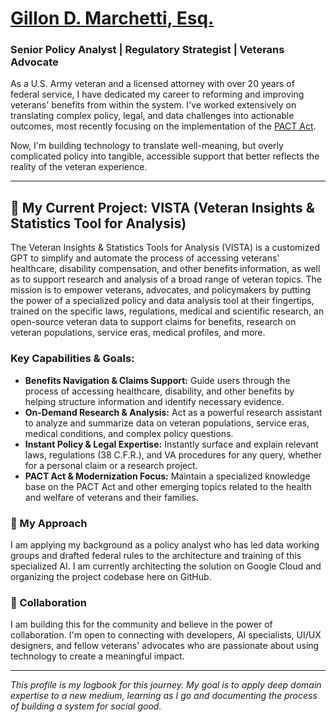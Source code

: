 # [Gillon D. Marchetti, Esq.](https://www.linkedin.com/in/gillonmarchetti)
### Senior Policy Analyst | Regulatory Strategist | Veterans Advocate

As a U.S. Army veteran and a licensed attorney with over 20 years of federal service, I have dedicated my career to reforming and improving veterans' benefits from within the system. I've worked extensively on translating complex policy, legal, and data challenges into actionable outcomes, most recently focusing on the implementation of the [PACT Act](https://www.congress.gov/bill/117th-congress/house-bill/3967).

Now, I'm building technology to translate well-meaning, but overly complicated policy into tangible, accessible support that better reflects the reality of the veteran experience.

---

## 🚀 My Current Project: VISTA (Veteran Insights & Statistics Tool for Analysis)

The Veteran Insights & Statistics Tools for Analysis (VISTA) is a customized GPT to simplify and automate the process of accessing veterans' healthcare, disability compensation, and other benefits information, as well as to support research and analysis of a broad range of veteran topics. The mission is to empower veterans, advocates, and policymakers by putting the power of a specialized policy and data analysis tool at their fingertips, trained on the specific laws, regulations, medical and scientific research, an open-source veteran data to support claims for benefits, research on veteran populations, service eras, medical profiles, and more.

### Key Capabilities & Goals:

* **Benefits Navigation & Claims Support:** Guide users through the process of accessing healthcare, disability, and other benefits by helping structure information and identify necessary evidence.
* **On-Demand Research & Analysis:** Act as a powerful research assistant to analyze and summarize data on veteran populations, service eras, medical conditions, and complex policy questions.
* **Instant Policy & Legal Expertise:** Instantly surface and explain relevant laws, regulations (38 C.F.R.), and VA procedures for any query, whether for a personal claim or a research project.
* **PACT Act & Modernization Focus:** Maintain a specialized knowledge base on the PACT Act and other emerging topics related to the health and welfare of veterans and their families.

### 🌱 My Approach

I am applying my background as a policy analyst who has led data working groups and drafted federal rules to the architecture and training of this specialized AI. I am currently architecting the solution on Google Cloud and organizing the project codebase here on GitHub.

### 🤝 Collaboration

I am building this for the community and believe in the power of collaboration. I'm open to connecting with developers, AI specialists, UI/UX designers, and fellow veterans' advocates who are passionate about using technology to create a meaningful impact.

---

*This profile is my logbook for this journey. My goal is to apply deep domain expertise to a new medium, learning as I go and documenting the process of building a system for social good.*
